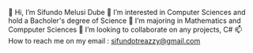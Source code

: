 👋 Hi, I’m Sifundo Melusi Dube
👀 I’m interested in Computer Sciences and hold a Bacholer's degree of Science 
🌱 I’m majoring in Mathematics and Compputer Sciences 
💞️ I’m looking to collaborate on any projects, C#
📫 How to reach me on my email : sifundotreazzy@gmail.com

<!---
treazzy/treazzy is a ✨ special ✨ repository because its `README.md` (this file) appears on your GitHub profile.
You can click the Preview link to take a look at your changes.
--->
